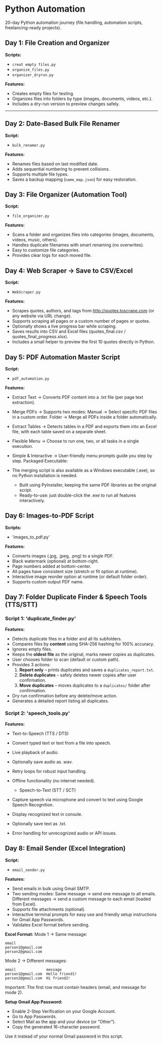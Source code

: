 # Python Automation
20-day Python automation journey (file handling, automation scripts, freelancing-ready projects).

## Day 1: File Creation and Organizer
**Scripts:**  
- `creat empty files.py`  
- `organize_files.py`  
- `organizer_dryrun.py`  

**Features:**  
- Creates empty files for testing.  
- Organizes files into folders by type (images, documents, videos, etc.).  
- Includes a dry-run version to preview changes safely.

---

## Day 2: Date-Based Bulk File Renamer
**Script:**  
- `bulk_renamer.py`  

**Features:**  
- Renames files based on last modified date.  
- Adds sequential numbering to prevent collisions.  
- Supports multiple file types.  
- Saves a backup mapping (`name_map.json`) for easy restoration.
## Day 3: File Organizer (Automation Tool)
**Script:**
- `file_organizer.py`

**Features:**
- Scans a folder and organizes files into categories (images, documents, videos, music, others).
- Handles duplicate filenames with smart renaming (no overwrites).
- Easy to customize file categories.
- Provides clear logs for each moved file.
## Day 4: Web Scraper → Save to CSV/Excel
**Script:**
- `WebScraper.py`

**Features:**
- Scrapes quotes, authors, and tags from http://quotes.toscrape.com (or any website via URL change).
- Supports scraping all pages or a custom number of pages or quotes.
- Optionally shows a live progress bar while scraping.
- Saves results into CSV and Excel files (quotes_final.csv / quotes_final_progress.xlsx).
- Includes a small helper to preview the first 10 quotes directly in Python.

## Day 5: PDF Automation Master Script
**Script:**
- `pdf_automation.py`

**Features:**
- Extract Text → Converts PDF content into a .txt file (per page text extraction).
- Merge PDFs → Supports two modes:
    Manual → Select specific PDF files in a custom order.
    Folder → Merge all PDFs inside a folder automatically.
- Extract Tables → Detects tables in a PDF and exports them into an Excel file, with each table saved on a separate sheet.
- Flexible Menu → Choose to run one, two, or all tasks in a single execution.
- Simple & Interactive → User-friendly menu prompts guide you step by step.
Packaged Executable:

- The merging script is also available as a Windows executable (.exe), so no Python installation is needed.
    - Built using PyInstaller, keeping the same PDF libraries as the original script.
    - Ready-to-use: just double-click the .exe to run all features interactively.

## Day 6: Images-to-PDF Script 
**Scripts:**
- 'images_to_pdf.py'

**Features:**
- Converts images (.jpg, .jpeg, .png) to a single PDF.
- Black watermark (optional) at bottom-right.
- Page numbers added at bottom-center.
- All pages have consistent size (stretch or fit option at runtime).
- Interactive image reorder option at runtime (or default folder order).
- Supports custom output PDF name.

## Day 7: Folder Duplicate Finder & Speech Tools (TTS/STT)

### Script 1: 'duplicate_finder.py'
**Features:**
- Detects duplicate files in a folder and all its subfolders.
- Compares files by **content** using SHA-256 hashing for 100% accuracy.
- Ignores empty files.
- Keeps the **oldest file** as the original, marks newer copies as duplicates.
- User chooses folder to scan (default or custom path).
- Provides 3 actions:
  1. **Report only** – prints duplicates and saves a `duplicates_report.txt`.
  2. **Delete duplicates** – safely deletes newer copies after user confirmation.
  3. **Move duplicates** – moves duplicates to a `duplicates/` folder after confirmation.
- Dry run confirmation before any delete/move action.
- Generates a detailed report listing all duplicates.

### Script 2: 'speech_tools.py'
**Features:**
  - Text-to-Speech (TTS / DTS)

- Convert typed text or text from a file into speech.
- Live playback of audio.
- Optionally save audio as .wav.
- Retry loops for robust input handling.
- Offline functionality (no internet needed).
  - Speech-to-Text (STT / SCT)

- Capture speech via microphone and convert to text using Google Speech Recognition.
- Display recognized text in console.
- Optionally save text as .txt.
- Error handling for unrecognized audio or API issues.
## Day 8: Email Sender (Excel Integration)

**Script:**
- `email_sender.py`

**Features:**
- Send emails in bulk using Gmail SMTP.
- Two sending modes:
    Same message → send one message to all emails.
    Different messages → send a custom message to each email (loaded from Excel).
- Supports file attachments (optional).
- Interactive terminal prompts for easy use and friendly setup instructions for Gmail App Passwords.
- Validates Excel format before sending.

**Excel Format:**
Mode 1 → Same message:
```plaintext
email
person1@gmail.com
person2@gmail.com
```
Mode 2 → Different messages:
```plaintext
email              message
person1@gmail.com  Hello friend1!
person2@gmail.com  Hi friend2!
```
Important: The first row must contain headers (email, and message for mode 2).

**Setup Gmail App Password:**
- Enable 2-Step Verification on your Google Account.
- Go to  App Passwords.
- Select Mail as the app and your device (or “Other”).
- Copy the generated 16-character password.

Use it instead of your normal Gmail password in this script.
